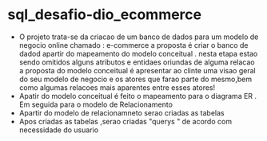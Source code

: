 # sql_desafio-dio_ecommerce
- O projeto trata-se da criacao de um banco de dados para um modelo de negocio online chamado : e-commerce
a proposta é criar o banco de dadod apartir do mapeamento do modelo conceitual . nesta etapa estao sendo omitidos alguns atributos e entidaes oriundas de alguma relacao 
a proposta do modelo conceitual é apresentar ao clinte uma visao geral do seu  modelo de negocio e os atores que farao parte do mesmo,bem como algumas relacoes mais aparentes entre esses atores!
- Apatir do modelo conceitual é feito o mapeamento para o diagrama ER . Em seguida para o modelo de Relacionamento
- Apartir do modelo de relacionamneto serao criadas as tabelas
- Apos criadas as tabelas  ,serao criadas "querys " de acordo com necessidade do usuario


